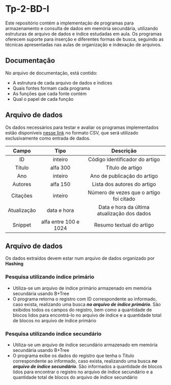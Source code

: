 # Tp-2-BD-I
Este repositório contém a implementação de programas para armazenamento e consulta de dados em memória secundária, utilizando estruturas de arquivo de dados e índice estudadas em aula. Os programas oferecem suporte para inserção e diferentes formas de busca, seguindo as técnicas apresentadas nas aulas de organização e indexação de arquivos.

## Documentação
  No arquivo de documentação, está contido:
   * A estrutura de cada arquivo de dados e índices
   * Quais fontes formam cada programa
   * As funções que cada fonte contém
   * Qual o papel de cada função

## Arquivo de dados
Os dados necessários para testar e avaliar os programas implementados estão disponíveis [nesse link](https://drive.google.com/file/d/1EVoP0d9Wwzj1O6eoFIkel9I3cpe43Gbv/view?usp=sharing) no formato CSV, que será utilizado exclusivamente como entrada de dados.
    
Campo | Tipo | Descrição
| :---: | :---: | :---:
ID  | inteiro | Código identificador do artigo 
Título | alfa 300 | Título de artigo
Ano  | inteiro | Ano de publicação do artigo
Autores | alfa 150 | Lista dos autores do artigo
Citações |inteiro | Número de vezes que o artigo foi citado
Atualização  | data e hora | Data e hora da última atualização dos dados
Snippet| alfa entre 100 e 1024 | Resumo textual do artigo

## Arquivo de dados
Os dados extraídos devem estar num arquivo de dados organizado por **Hashing**

### Pesquisa utilizando índice primário
  * Utiliza-se um arquivo de índice primário armazenado em memória secundária usando B+Tree
  * O programa retorna o registro com ID correspondente ao informado, caso exista, realizando uma busca ***no arquivo de índice primário***. São exibidos todos os campos do registro, bem como a quantidade de blocos lidos para encontrá-lo no arquivo de índice e a quantidade total de blocos no arquivo de índice primário

### Pesquisa utilizando índice secundário
  * Utiliza-se um arquivo de índice secundário armazenado em memória secundária usando B+Tree
  * O programa exibe os dados do registro que tenha o Título correspondente ao informado, caso exista, realizando uma busca ***no arquivo de índice secundário***. São informados a quantidade de blocos lidos para encontrar o registro no arquivo de índice secundário e a quantidade total de blocos do arquivo de índice secundário
